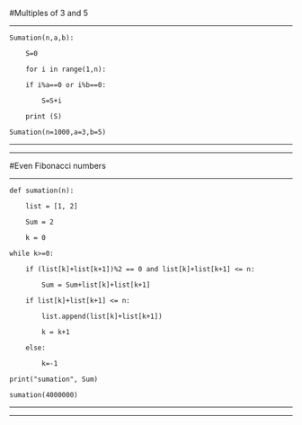 #Multiples of 3 and 5

----------------------------------------------


	Sumation(n,a,b):

		S=0

		for i in range(1,n):

		if i%a==0 or i%b==0:

			S=S+i
          
		print (S)
   
	Sumation(n=1000,a=3,b=5)
___________________________________________________________________
___________________________________________________________________
#Even Fibonacci numbers

---------------------------------------------------
	def sumation(n):

	    list = [1, 2]

    	Sum = 2

		k = 0

    while k>=0:

        if (list[k]+list[k+1])%2 == 0 and list[k]+list[k+1] <= n:

            Sum = Sum+list[k]+list[k+1]

        if list[k]+list[k+1] <= n:

            list.append(list[k]+list[k+1])

            k = k+1

        else:

            k=-1

    print("sumation", Sum)

	sumation(4000000)
_____________________________________________________
_______________________________________________________
